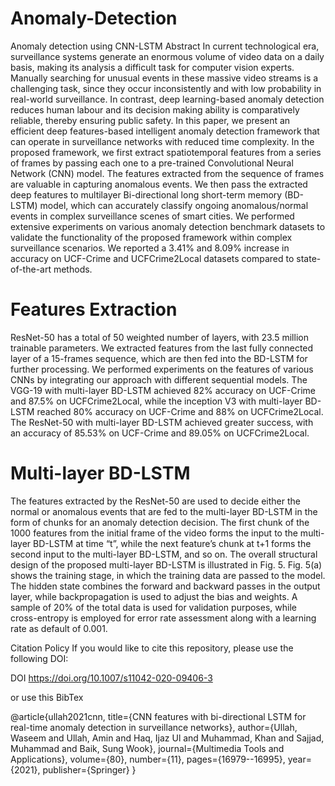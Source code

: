 # Anomaly-Detection
Anomaly detection using CNN-LSTM
Abstract 
In current technological era, surveillance systems generate an enormous volume of video data on a daily basis, making its analysis a difficult task for computer vision experts.
Manually searching for unusual events in these massive video streams is a challenging task, since they occur inconsistently and with low probability in real-world surveillance.
In contrast, deep learning-based anomaly detection reduces human labour and its decision making ability is comparatively reliable, thereby ensuring public safety. 
In this paper, we present an efficient deep features-based intelligent anomaly detection framework that can operate in surveillance networks with reduced time complexity. 
In the proposed framework, we first extract spatiotemporal features from a series of frames by passing each one to a pre-trained Convolutional Neural Network (CNN) model. 
The features extracted from the sequence of frames are valuable in capturing anomalous events. We then pass the extracted deep features to multilayer Bi-directional long short-term memory (BD-LSTM) model, which can accurately classify ongoing anomalous/normal events in complex surveillance scenes of smart cities. We performed extensive experiments on various anomaly detection benchmark datasets to validate the functionality of the proposed framework within complex surveillance scenarios. We reported a 3.41% and 8.09% increase in accuracy on UCF-Crime and UCFCrime2Local datasets compared to state-of-the-art methods.

# Features Extraction 

ResNet-50 has a total of 50 weighted number of layers, with 23.5 million trainable parameters. We extracted features from the last fully connected layer of a 15-frames sequence, which are then fed into the BD-LSTM for further processing. 
We performed experiments on the features of various CNNs by integrating our approach with different sequential models. The VGG-19 with multi-layer BD-LSTM achieved 82% accuracy on UCF-Crime and 87.5% on UCFCrime2Local, while the inception V3 with multi-layer BD-LSTM reached 80% accuracy on UCF-Crime and 88% on UCFCrime2Local. The ResNet-50 with multi-layer BD-LSTM achieved greater success, with an accuracy of 85.53% on UCF-Crime and 89.05% on UCFCrime2Local.


# Multi-layer BD-LSTM

The features extracted by the ResNet-50 are used to decide either the normal or anomalous events that are fed to the multi-layer BD-LSTM in the form of chunks for an anomaly detection decision. The first chunk of the 1000 features from the initial frame of the video forms the input to the multi-layer BD-LSTM at time “t”, while the next feature’s chunk at t+1 forms the second input to the multi-layer BD-LSTM, and so on. The overall structural design of the proposed multi-layer BD-LSTM is illustrated in Fig. 5. Fig. 5(a) shows the training stage, in which the training data are passed to the model. The hidden state combines the forward and backward passes in the output layer, while backpropagation is used to adjust the bias and weights. A sample of 20% of the total data is used for validation purposes, while cross-entropy is employed for error rate assessment along with a learning rate as default of 0.001.

Citation Policy
If you would like to cite this repository, please use the following DOI:

DOI https://doi.org/10.1007/s11042-020-09406-3

or use this BibTex

@article{ullah2021cnn,
  title={CNN features with bi-directional LSTM for real-time anomaly detection in surveillance networks},
  author={Ullah, Waseem and Ullah, Amin and Haq, Ijaz Ul and Muhammad, Khan and Sajjad, Muhammad and Baik, Sung Wook},
  journal={Multimedia Tools and Applications},
  volume={80},
  number={11},
  pages={16979--16995},
  year={2021},
  publisher={Springer}
}
